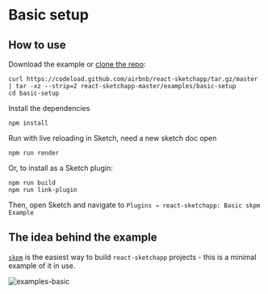 # Basic setup

## How to use
Download the example or [clone the repo](http://github.com/airbnb/react-sketchapp):
```
curl https://codeload.github.com/airbnb/react-sketchapp/tar.gz/master | tar -xz --strip=2 react-sketchapp-master/examples/basic-setup
cd basic-setup
```

Install the dependencies
```
npm install
```

Run with live reloading in Sketch, need a new sketch doc open
```
npm run render
```

Or, to install as a Sketch plugin:
```
npm run build
npm run link-plugin
```
Then, open Sketch and navigate to `Plugins → react-sketchapp: Basic skpm Example`

## The idea behind the example

[`skpm`](https://github.com/sketch-pm/skpm) is the easiest way to build `react-sketchapp` projects - this is a minimal example of it in use.

![examples-basic](https://cloud.githubusercontent.com/assets/591643/24778192/1f0684ec-1ade-11e7-866b-b11bb60ac109.png)

